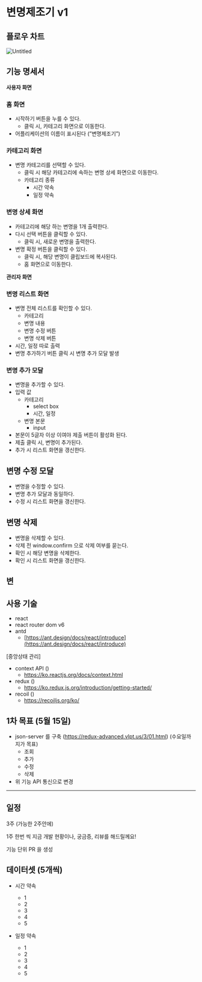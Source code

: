 # 변명제조기 v1

## 플로우 차트

![Untitled](https://user-images.githubusercontent.com/25482071/162736780-6079acaa-026d-45c3-b24e-ca0bcb7c8c8b.png)

## 기능 명세서

**사용자 화면**

### 홈 화면

- 시작하기 버튼을 누를 수 있다.
    - 클릭 시, 카테고리 화면으로 이동한다.
- 어플리케이션의 이름이 표시된다 (”변명제조기”)

### 카테고리 화면

- 변명 카테고리를 선택할 수 있다.
    - 클릭 시 해당 카테고리에 속하는 변명 상세 화면으로 이동한다.
    - 카테고리 종류
      - 시간 약속
      - 일정 약속

### 변명 상세 화면

- 카테고리에 해당 하는 변명을 1개 출력한다.
- 다시 선택 버튼을 클릭할 수 있다.
    - 클릭 시, 새로운 변명을 출력한다.
- 변명 확정 버튼을 클릭할 수 있다.
    - 클릭 시, 해당 변명이 클립보드에 복사된다.
    - 홈 화면으로 이동한다.


**관리자 화면**

### 변명 리스트 화면

- 변명 전체 리스트를 확인할 수 있다.
    - 카테고리
    - 변명 내용
    - 변명 수정 버튼
    - 변명 삭제 버튼 
- 시간, 일정 따로 출력
- 변명 추가하기 버튼 클릭 시 변명 추가 모달 발생

### 변명 추가 모달

- 변명을 추가할 수 있다.
- 입력 값
    - 카테고리
        - select box
        - 시간, 일정
    - 변명 본문
        - input
- 본문이 5글자 이상 이여야 제출 버튼이 활성화 된다.
- 제출 클릭 시, 변명이 추가된다.
- 추가 시 리스트 화면을 갱신한다.

## 변명 수정 모달
- 변명을 수정할 수 있다.
- 변명 추가 모달과 동일하다.
- 수정 시 리스트 화면을 갱신한다.

## 변명 삭제
- 변명을 삭제할 수 있다.
- 삭제 전 window.confirm 으로 삭제 여부를 묻는다.
- 확인 시 해당 변명을 삭제한다.
- 확인 시 리스트 화면을 갱신한다.

## 변

## 사용 기술

- react
- react router dom v6
- antd
    - [https://ant.design/docs/react/introduce](https://ant.design/docs/react/introduce)
 
[중앙상태 관리]
- context API ()
  - https://ko.reactjs.org/docs/context.html 
- redux ()
  - https://ko.redux.js.org/introduction/getting-started/ 
- recoil ()
  - https://recoiljs.org/ko/


## 1차 목표 (5월 15일)

- json-server 를 구축 (https://redux-advanced.vlpt.us/3/01.html) (수요일까지가 목표)
    - 조회
    - 추가
    - 수정
    - 삭제
- 위 기능 API 통신으로 변경

    

--- 

## 일정

3주 (가능한 2주안에)

1주 한번 씩 지금 개발 현황이나, 궁금증, 리뷰를 해드릴께요!

기능 단위 PR 을 생성

## 데이터셋 (5개씩)

- 시간 약속
    - 1
    - 2
    - 3
    - 4
    - 5

- 일정 약속
    - 1
    - 2
    - 3
    - 4
    - 5
